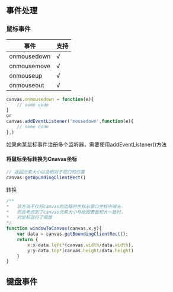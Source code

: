## 事件处理
### 鼠标事件

事件|支持
---|---
onmousedown|√
onmousemove|√
onmouseup|√
onmouseout|√

```js
canvas.onmousedown = function(e){
    // some code
}
or
canvas.addEventListener('mousedown',function(e){
    // some code
},)
```
如果向某鼠标事件注册多个监听器，需要使用addEventListener()方法
#### 将鼠标坐标转换为Cnavas坐标
```js
// 返回元素大小以及相对于视口的位置
canvas.getBoundingClientRect()
```
转换
```js
/**
*   该方法不仅将canvas的边框的坐标从窗口坐标中减去
*   而且考虑到了canvas元素大小与绘图表面积大一致时，
*   对坐标进行了缩放
*/
function windowToCanvas(canvas,x,y){
    var data = canvas.getBoundingClientRect();
    return {
        x:x-data.left*(canvas.width/data.width),
        y:y-data.top*(canvas.height/data.height)
    }
}
```
## 键盘事件
